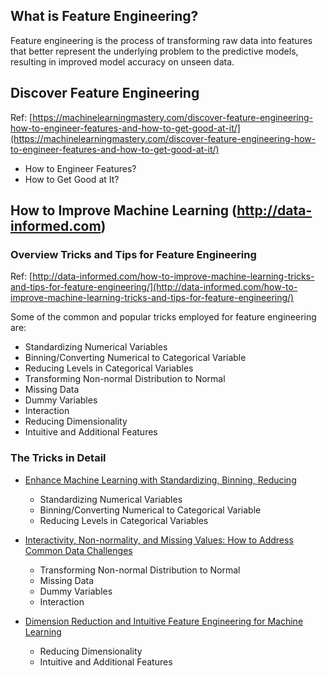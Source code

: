 ## What is Feature Engineering?
Feature engineering is the process of transforming raw data into features that better represent the underlying problem to the predictive models, resulting in improved model accuracy on unseen data.

## Discover Feature Engineering
Ref: [https://machinelearningmastery.com/discover-feature-engineering-how-to-engineer-features-and-how-to-get-good-at-it/](https://machinelearningmastery.com/discover-feature-engineering-how-to-engineer-features-and-how-to-get-good-at-it/)
- How to Engineer Features?
- How to Get Good at It?

## How to Improve Machine Learning (http://data-informed.com)

### Overview Tricks and Tips for Feature Engineering
Ref: [http://data-informed.com/how-to-improve-machine-learning-tricks-and-tips-for-feature-engineering/](http://data-informed.com/how-to-improve-machine-learning-tricks-and-tips-for-feature-engineering/)

Some of the common and popular tricks employed for feature engineering are:
- Standardizing Numerical Variables
- Binning/Converting Numerical to Categorical Variable
- Reducing Levels in Categorical Variables
- Transforming Non-normal Distribution to Normal
- Missing Data
- Dummy Variables
- Interaction
- Reducing Dimensionality
- Intuitive and Additional Features

### The Tricks in Detail

- [Enhance Machine Learning with Standardizing, Binning, Reducing](http://data-informed.com/enhance-machine-learning-with-standardizing-binning-reducing/)
  - Standardizing Numerical Variables 
  - Binning/Converting Numerical to Categorical Variable
  - Reducing Levels in Categorical Variables

- [Interactivity, Non-normality, and Missing Values: How to Address Common Data Challenges](http://data-informed.com/interactivity-non-normality-and-missing-values-how-to-address-common-data-challenges/)
  - Transforming Non-normal Distribution to Normal
  - Missing Data
  - Dummy Variables
  - Interaction
  
- [Dimension Reduction and Intuitive Feature Engineering for Machine Learning](http://data-informed.com/dimension-reduction-and-intuitive-feature-engineering-for-machine-learning/)
  - Reducing Dimensionality
  - Intuitive and Additional Features

